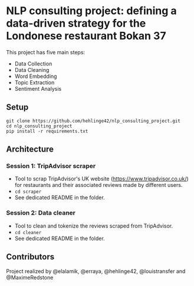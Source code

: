 # NLP consulting project: defining a data-driven strategy for the Londonese restaurant Bokan 37

This project has five main steps:

* Data Collection
* Data Cleaning
* Word Embedding
* Topic Extraction
* Sentiment Analysis

## Setup

```
git clone https://github.com/hehlinge42/nlp_consulting_project.git
cd nlp_consulting_project
pip install -r requirements.txt
```

## Architecture

### Session 1: TripAdvisor scraper

* Tool to scrap TripAdvisor's UK website (https://www.tripadvisor.co.uk/) for restaurants and their associated reviews made by different users.
* ``` cd scraper ```
* See dedicated README in the folder.

### Session 2: Data cleaner

* Tool to clean and tokenize the reviews scraped from TripAdvisor.
* ``` cd cleaner ```
* See dedicated README in the folder.


## Contributors
Project realized by @elalamik, @erraya, @hehlinge42, @louistransfer and @MaximeRedstone
